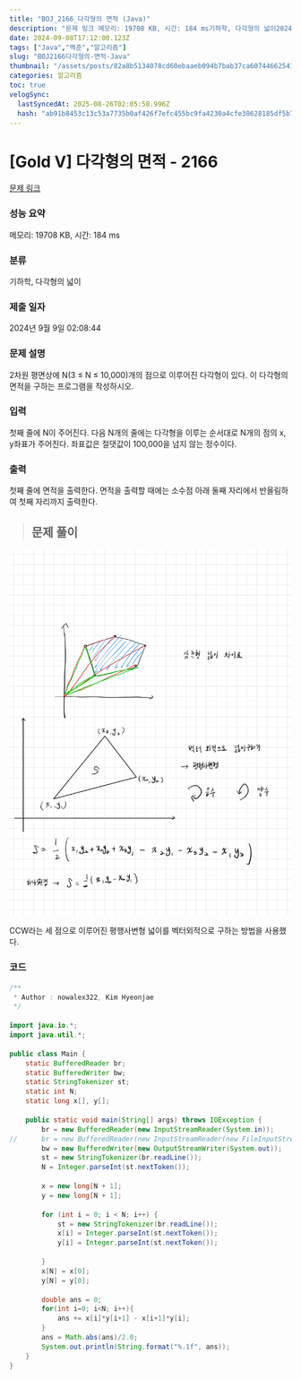 ```yaml
---
title: "BOJ_2166_다각형의 면적 (Java)"
description: "문제 링크 메모리: 19708 KB, 시간: 184 ms기하학, 다각형의 넓이2024년 9월 9일 02:08:44"
date: 2024-09-08T17:12:00.123Z
tags: ["Java","백준","알고리즘"]
slug: "BOJ2166다각형의-면적-Java"
thumbnail: "/assets/posts/82a8b5134078cd60ebaaeb094b7bab37ca607446625417b45b50310cf0eb37e8.png"
categories: 알고리즘
toc: true
velogSync:
  lastSyncedAt: 2025-08-26T02:05:58.996Z
  hash: "ab91b8453c13c53a7735b0af426f7efc455bc9fa4230a4cfe38628185df5b785"
---
```


# [Gold V] 다각형의 면적 - 2166 

[문제 링크](https://www.acmicpc.net/problem/2166) 

### 성능 요약

메모리: 19708 KB, 시간: 184 ms

### 분류

기하학, 다각형의 넓이

### 제출 일자

2024년 9월 9일 02:08:44

### 문제 설명

<p>2차원 평면상에 N(3 ≤ N ≤ 10,000)개의 점으로 이루어진 다각형이 있다. 이 다각형의 면적을 구하는 프로그램을 작성하시오.</p>

### 입력 

 <p>첫째 줄에 N이 주어진다. 다음 N개의 줄에는 다각형을 이루는 순서대로 N개의 점의 x, y좌표가 주어진다. 좌표값은 절댓값이 100,000을 넘지 않는 정수이다.</p>

### 출력 

 <p>첫째 줄에 면적을 출력한다. 면적을 출력할 때에는 소수점 아래 둘째 자리에서 반올림하여 첫째 자리까지 출력한다.</p>
 

> ## 문제 풀이

![](/assets/posts/82a8b5134078cd60ebaaeb094b7bab37ca607446625417b45b50310cf0eb37e8.png)

CCW라는 세 점으로 이루어진 평행사변형 넓이를 벡터외적으로 구하는 방법을 사용했다.

### 코드
```java
/**
 * Author : nowalex322, Kim Hyeonjae
 */

import java.io.*;
import java.util.*;

public class Main {
	static BufferedReader br;
	static BufferedWriter bw;
	static StringTokenizer st;
	static int N;
	static long x[], y[];

	public static void main(String[] args) throws IOException {
    	br = new BufferedReader(new InputStreamReader(System.in));
//		br = new BufferedReader(new InputStreamReader(new FileInputStream("input.txt")));
		bw = new BufferedWriter(new OutputStreamWriter(System.out));
		st = new StringTokenizer(br.readLine());
		N = Integer.parseInt(st.nextToken());

		x = new long[N + 1];
		y = new long[N + 1];

		for (int i = 0; i < N; i++) {
			st = new StringTokenizer(br.readLine());
			x[i] = Integer.parseInt(st.nextToken());
			y[i] = Integer.parseInt(st.nextToken());

		}
		x[N] = x[0];
		y[N] = y[0];

		double ans = 0;
		for(int i=0; i<N; i++){
			ans += x[i]*y[i+1] - x[i+1]*y[i];
		}
		ans = Math.abs(ans)/2.0;
		System.out.println(String.format("%.1f", ans));
	}
}
```